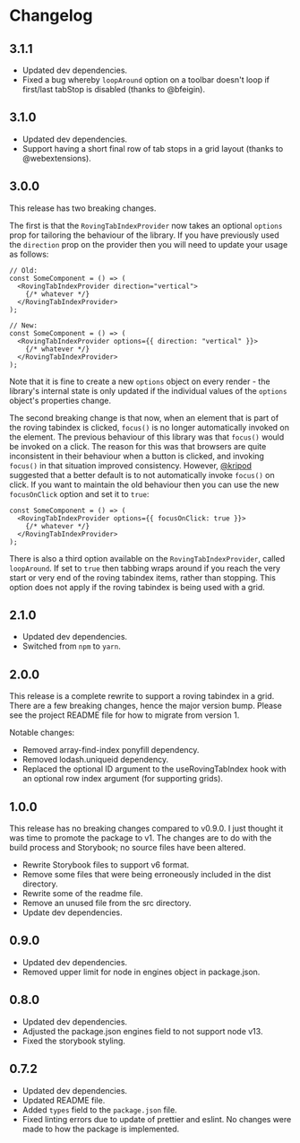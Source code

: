 # Changelog

## 3.1.1

- Updated dev dependencies.
- Fixed a bug whereby `loopAround` option on a toolbar doesn't loop if first/last tabStop is disabled (thanks to @bfeigin).

## 3.1.0

- Updated dev dependencies.
- Support having a short final row of tab stops in a grid layout (thanks to @webextensions).

## 3.0.0

This release has two breaking changes.

The first is that the `RovingTabIndexProvider` now takes an optional `options` prop for tailoring the behaviour of the library. If you have previously used the `direction` prop on the provider then you will need to update your usage as follows:

```tsx
// Old:
const SomeComponent = () => (
  <RovingTabIndexProvider direction="vertical">
    {/* whatever */}
  </RovingTabIndexProvider>
);

// New:
const SomeComponent = () => (
  <RovingTabIndexProvider options={{ direction: "vertical" }}>
    {/* whatever */}
  </RovingTabIndexProvider>
);
```

Note that it is fine to create a new `options` object on every render - the library's internal state is only updated if the individual values of the `options` object's properties change.

The second breaking change is that now, when an element that is part of the roving tabindex is clicked, `focus()` is no longer automatically invoked on the element. The previous behaviour of this library was that `focus()` would be invoked on a click. The reason for this was that browsers are quite inconsistent in their behaviour when a button is clicked, and invoking `focus()` in that situation improved consistency. However, [@kripod](https://github.com/kripod) suggested that a better default is to not automatically invoke `focus()` on click. If you want to maintain the old behaviour then you can use the new `focusOnClick` option and set it to `true`:

```tsx
const SomeComponent = () => (
  <RovingTabIndexProvider options={{ focusOnClick: true }}>
    {/* whatever */}
  </RovingTabIndexProvider>
);
```

There is also a third option available on the `RovingTabIndexProvider`, called `loopAround`. If set to `true` then tabbing wraps around if you reach the very start or very end of the roving tabindex items, rather than stopping. This option does not apply if the roving tabindex is being used with a grid.

## 2.1.0

- Updated dev dependencies.
- Switched from `npm` to `yarn`.

## 2.0.0

This release is a complete rewrite to support a roving tabindex in a grid. There are a few breaking changes, hence the major version bump. Please see the project README file for how to migrate from version 1.

Notable changes:

- Removed array-find-index ponyfill dependency.
- Removed lodash.uniqueid dependency.
- Replaced the optional ID argument to the useRovingTabIndex hook with an optional row index argument (for supporting grids).

## 1.0.0

This release has no breaking changes compared to v0.9.0. I just thought it was time to promote the package to v1. The changes are to do with the build process and Storybook; no source files have been altered.

- Rewrite Storybook files to support v6 format.
- Remove some files that were being erroneously included in the dist directory.
- Rewrite some of the readme file.
- Remove an unused file from the src directory.
- Update dev dependencies.

## 0.9.0

- Updated dev dependencies.
- Removed upper limit for node in engines object in package.json.

## 0.8.0

- Updated dev dependencies.
- Adjusted the package.json engines field to not support node v13.
- Fixed the storybook styling.

## 0.7.2

- Updated dev dependencies.
- Updated README file.
- Added `types` field to the `package.json` file.
- Fixed linting errors due to update of prettier and eslint. No changes were made to how the package is implemented.
